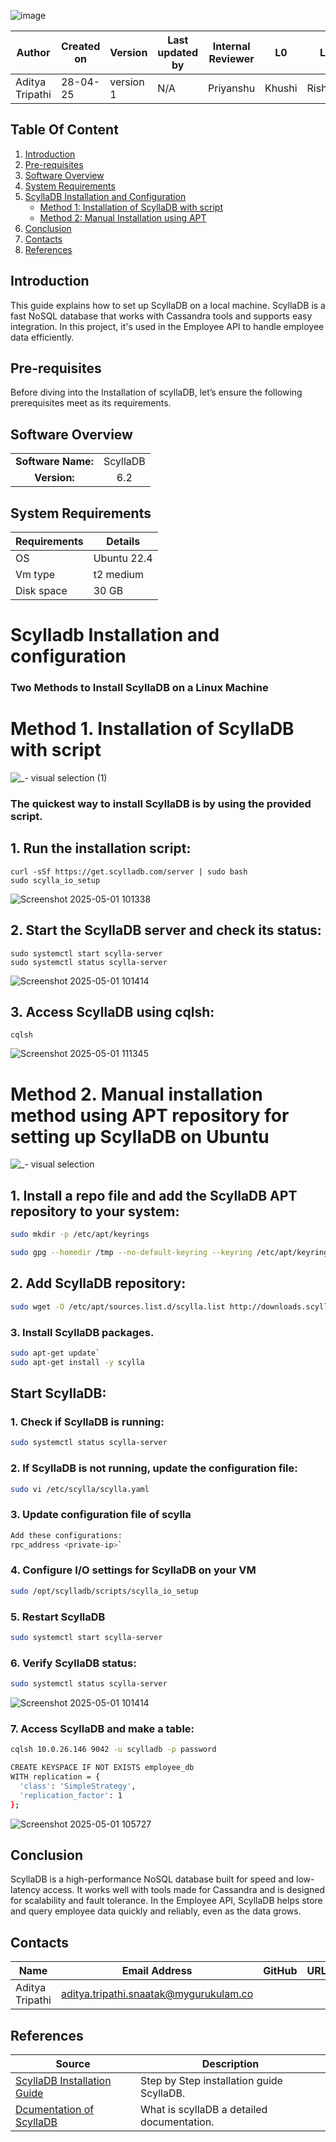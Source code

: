![image](https://github.com/user-attachments/assets/aa906a09-a286-4976-8907-ca2720b8d3b3)

| Author          | Created on | Version   | Last updated by |  Internal Reviewer | L0  | L1  | L2  |
|-----------------|------------|-----------|------------------|--------------------|-----|-----|-----|
| Aditya Tripathi | 28-04-25   | version 1 | N/A              | Priyanshu        | Khushi | Rishabh | Piyush |

## Table Of Content

1. [Introduction](#introduction)  
2. [Pre-requisites](#pre-requisites)  
3. [Software Overview](#software-overview)  
4. [System Requirements](#system-requirements)  
5. [ScyllaDB Installation and Configuration](#scylladb-installation-and-configuration)  
   - [Method 1: Installation of ScyllaDB with script](#method-1-installation-of-scylladb-with-script)  
   - [Method 2: Manual Installation using APT](#method-2-manual-installation-method-using-apt-repository-for-setting-up-scylladb-on-ubuntu)   
6. [Conclusion](#conclusion)  
7. [Contacts](#contacts)  
8. [References](#references)


## Introduction
This guide explains how to set up ScyllaDB on a local machine. ScyllaDB is a fast NoSQL database that works with Cassandra tools and supports easy integration. In this project, it's used in the Employee API to handle employee data efficiently.

## Pre-requisites

Before diving into the Installation of scyllaDB, let’s ensure the following prerequisites meet as its requirements.

## Software Overview
|                  |         |
|:----------------:|:-------:|
| **Software Name:**| ScyllaDB|
|**Version:**| 6.2 |

## System Requirements
| **Requirements** | **Details** |
|---------|---------|
| OS |  Ubuntu 22.4 |
| Vm type | t2 medium |
| Disk space | 30 GB |



# Scylladb Installation and configuration
### Two Methods to Install ScyllaDB on a Linux Machine

# Method 1. Installation of ScyllaDB with script

![_- visual selection (1)](https://github.com/user-attachments/assets/3823f0a2-8aca-49df-b84d-502454c421e7)


### The quickest way to install ScyllaDB is by using the provided script.

## 1. Run the installation script:
```
curl -sSf https://get.scylladb.com/server | sudo bash
sudo scylla_io_setup
```
![Screenshot 2025-05-01 101338](https://github.com/user-attachments/assets/2c46ffe2-f5f0-47e0-98a2-7754d3a46971)

## 2. Start the ScyllaDB server and check its status:
```
sudo systemctl start scylla-server
sudo systemctl status scylla-server
```
![Screenshot 2025-05-01 101414](https://github.com/user-attachments/assets/b1f49946-6324-4e72-9577-8f6133baee31)

## 3. Access ScyllaDB using cqlsh:
```
cqlsh
```
![Screenshot 2025-05-01 111345](https://github.com/user-attachments/assets/cff503de-aab4-4d94-ae1e-1e087a40e738)

# Method 2. Manual installation method using APT repository for setting up ScyllaDB on Ubuntu

![_- visual selection](https://github.com/user-attachments/assets/57363f9c-dcae-482e-984b-e66bf2b7d242)

## 1. Install a repo file and add the ScyllaDB APT repository to your system:

```bash
sudo mkdir -p /etc/apt/keyrings

sudo gpg --homedir /tmp --no-default-keyring --keyring /etc/apt/keyrings/scylladb.gpg --keyserver hkp://keyserver.ubuntu.com:80 --recv-keys A43E06657BAC99E3
```

## 2. Add ScyllaDB repository:
  
```bash
sudo wget -O /etc/apt/sources.list.d/scylla.list http://downloads.scylladb.com/deb/debian/scylla-6.2.list
```

### 3. Install ScyllaDB packages.

```bash
sudo apt-get update`
sudo apt-get install -y scylla
```

## **Start ScyllaDB**:

### 1. Check if ScyllaDB is running:

```bash 
sudo systemctl status scylla-server
```

### 2. If ScyllaDB is not running, update the configuration file:

```bash
sudo vi /etc/scylla/scylla.yaml
```

### 3. Update configuration file of scylla
```bash
Add these configurations:
rpc_address <private-ip>`
```

### 4. Configure I/O settings for ScyllaDB on your VM

```bash
sudo /opt/scylladb/scripts/scylla_io_setup
```

### 5. Restart ScyllaDB

```bash 
sudo systemctl start scylla-server
```

### 6. Verify ScyllaDB status:

```bash
sudo systemctl status scylla-server
```
![Screenshot 2025-05-01 101414](https://github.com/user-attachments/assets/36c37e1b-35a6-4c81-916e-6f8ee7b91294)


### 7. Access ScyllaDB and make a table:

```bash
cqlsh 10.0.26.146 9042 -u scylladb -p password

CREATE KEYSPACE IF NOT EXISTS employee_db 
WITH replication = {
  'class': 'SimpleStrategy', 
  'replication_factor': 1
};
```

![Screenshot 2025-05-01 105727](https://github.com/user-attachments/assets/a8a681b4-9703-43ee-8003-b5605b21c13b)

## Conclusion
ScyllaDB is a high-performance NoSQL database built for speed and low-latency access. It works well with tools made for Cassandra and is designed for scalability and fault tolerance. In the Employee API, ScyllaDB helps store and query employee data quickly and reliably, even as the data grows.

## Contacts

| Name| Email Address      | GitHub | URL |
|-----|--------------------------|----------|---------|
| Aditya Tripathi | aditya.tripathi.snaatak@mygurukulam.co | 


## References

| Source                                                                                     | Description                                |
| ------------------------------------------------------------------------------------------ | ------------------------------------------ |
| [ScyllaDB Installation Guide](https://opensource.docs.scylladb.com/stable/getting-started/install-scylla/index.html) | Step by Step installation guide ScyllaDB. |
| [Dcumentation of ScyllaDB](https://github.com/avengers-p11/Documentation/blob/main/OT%20MS%20Understanding/ScyllaDB/ScyllaDB%20Documentation/README.md) | What is scyllaDB a detailed documentation. |
